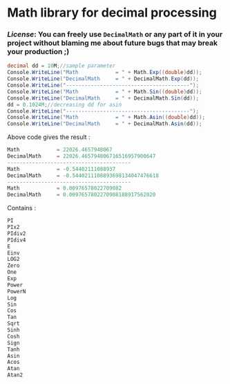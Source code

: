 # Math library for decimal processing
### <i>License</i>: You can freely use `DecimalMath` or any part of it in your project without blaming me about future bugs that may break your production ;)

```csharp
decimal dd = 10M;//sample parameter
Console.WriteLine("Math            = " + Math.Exp((double)dd));
Console.WriteLine("DecimalMath     = " + DecimalMath.Exp(dd));
Console.WriteLine("----------------------------------------");
Console.WriteLine("Math            = " + Math.Sin((double)dd));
Console.WriteLine("DecimalMath     = " + DecimalMath.Sin(dd));
dd = 0.1024M;//decreasing dd for asin
Console.WriteLine("----------------------------------------");
Console.WriteLine("Math            = " + Math.Asin((double)dd));
Console.WriteLine("DecimalMath     = " + DecimalMath.Asin(dd));
```
Above code gives the result :
```csharp
Math            = 22026.4657948067
DecimalMath     = 22026.465794806716516957900647
----------------------------------------
Math            = -0.54402111088937
DecimalMath     = -0.5440211108893698134047476618
----------------------------------------
Math            = 0.00976578022709082
DecimalMath     = 0.0097657802270908188917562020
```
Contains :<br/>
```csharp
PI
PIx2
PIdiv2
PIdiv4
E
Einv
LOG2
Zero
One
Exp
Power
PowerN
Log
Sin
Cos
Tan
Sqrt
Sinh
Cosh
Sign
Tanh
Asin
Acos
Atan
Atan2
```
